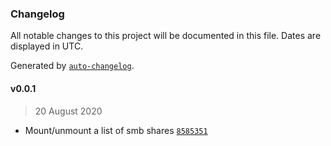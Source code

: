 ### Changelog

All notable changes to this project will be documented in this file. Dates are displayed in UTC.

Generated by [`auto-changelog`](https://github.com/CookPete/auto-changelog).

#### v0.0.1

> 20 August 2020

- Mount/unmount a list of smb shares [`8585351`](https://github.com/papanito/ansible-role-disk-mounter/commit/8585351ea5a066807e49d47bc58719c7d7399307)
